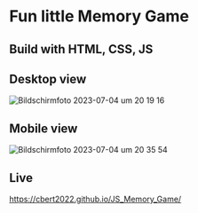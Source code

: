 # Fun little Memory Game

## Build with HTML, CSS, JS

## Desktop view
![Bildschirmfoto 2023-07-04 um 20 19 16](https://github.com/CBert2022/JS_Memory_Game/assets/110911202/70c499c9-59ec-46fa-9d18-45766a37d6b5)

## Mobile view
![Bildschirmfoto 2023-07-04 um 20 35 54](https://github.com/CBert2022/JS_Memory_Game/assets/110911202/cb9bb419-31e6-43ab-b805-5c41b278c35f)


## Live 
https://cbert2022.github.io/JS_Memory_Game/
